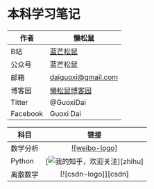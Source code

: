 # 本科学习笔记
|作者|懒松鼠|
|---|---|
|B站|[蓝芒松鼠](https://space.bilibili.com/449154488)|
|公众号|蓝芒松鼠|
|邮箱|daiguoxi@gmail.com|
|博客园|[懒松鼠博客园](https://www.cnblogs.com/yeu4h3uh2/)|
|Titter|@GuoxiDai|
|Facebook|Guoxi Dai|

|科目|链接|
|----|:---:|
|数学分析|[![weibo-logo]](http://weibo.com/linpiaochen)|
|Python|[![](/img/zhihu.png "我的知乎，欢迎关注")][zhihu]|
|离散数学|[![csdn-logo]][csdn]|

